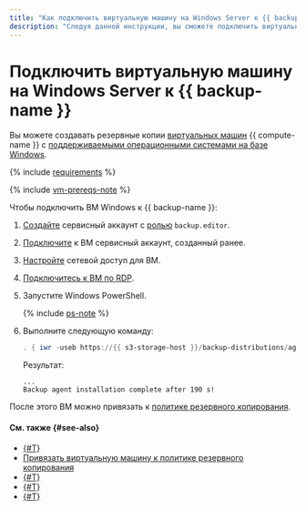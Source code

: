 ```yaml
---
title: "Как подключить виртуальную машину на Windows Server к {{ backup-full-name }}"
description: "Следуя данной инструкции, вы сможете подключить виртуальную машину на Windows Server к {{ backup-name }}."
---
```


# Подключить виртуальную машину на Windows Server к {{ backup-name }}

Вы можете создавать резервные копии [виртуальных машин](../../compute/concepts/vm.md) {{ compute-name }} c [поддерживаемыми операционными системами на базе Windows](../concepts/vm-connection.md#windows).

{% include [requirements](../../_includes/backup/requirements.md) %}

{% include [vm-prereqs-note](../../_includes/backup/vm-prereqs-note.md) %}

Чтобы подключить ВМ Windows к {{ backup-name }}:

1. [Создайте](../../iam/operations/sa/create.md) сервисный аккаунт с [ролью](../security/index.md#backup-editor) `backup.editor`.
1. [Подключите](../../compute/operations/vm-control/vm-update.md) к ВМ сервисный аккаунт, созданный ранее.
1. [Настройте](../concepts/vm-connection.md#vm-network-access) сетевой доступ для ВМ.
1. [Подключитесь к ВМ по RDP](../../compute/operations/vm-connect/rdp.md).
1. Запустите Windows PowerShell.

    {% include [ps-note](../../_includes/backup/ps-note.md) %}

1. Выполните следующую команду:

   ```powershell
   . { iwr -useb https://{{ s3-storage-host }}/backup-distributions/agent_installer.ps1 } | iex
   ```
   
   Результат:

   ```text
   ...
   Backup agent installation complete after 190 s!
   ```

После этого ВМ можно привязать к [политике резервного копирования](../concepts/policy.md).


#### См. также {#see-also}

* [{#T}](create-vm.md)
* [Привязать виртуальную машину к политике резервного копирования](./policy-vm/update.md#update-vm-list)
* [{#T}](./backup-vm/recover.md)
* [{#T}](./backup-vm/delete.md)
* [{#T}](./policy-vm/create.md)
